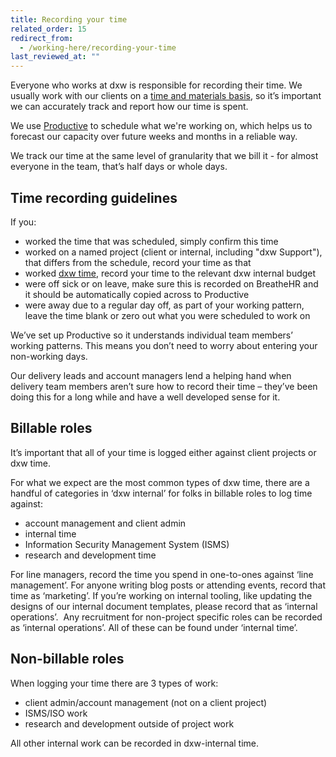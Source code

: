 ```yaml
---
title: Recording your time
related_order: 15
redirect_from:
  - /working-here/recording-your-time
last_reviewed_at: ""
---
```

Everyone who works at dxw is responsible for recording their time. We usually
work with our clients on a
[time and materials basis](https://www.gov.uk/guidance/how-to-pay-for-digital-outcomes-and-specialists-services#time-and-materials),
so it’s important we can accurately track and report how our time is spent.

We use [Productive](https://productive.io/apps/) to schedule what we're working
on, which helps us to forecast our capacity over future weeks and months in a
reliable way.

We track our time at the same level of granularity that we bill it - for almost
everyone in the team, that’s half days or whole days.

## Time recording guidelines

If you:

* worked the time that was scheduled, simply confirm this time
* worked on a named project (client or internal, including "dxw Support"), that
  differs from the schedule, record your time as that
* worked [dxw time](/staff-handbook/dxw-time/), record your time to the relevant dxw internal budget
* were off sick or on leave, make sure this is recorded on BreatheHR and it
  should be automatically copied across to Productive
* were away due to a regular day off, as part of your working pattern, leave the
  time blank or zero out what you were scheduled to work on

We’ve set up Productive so it understands individual team members’ working
patterns. This means you don’t need to worry about entering your
non-working days.

Our delivery leads and account managers lend a helping hand when delivery team members aren’t sure
how to record their time – they’ve been doing this for a long while and have a
well developed sense for it.

## Billable roles

It’s important that all of your time is logged either against client projects or dxw time.

For what we expect are the most common types of dxw time, there are a handful of categories in ‘dxw internal’ for folks in billable roles to log time against:

* account management and client admin
* internal time
* Information Security Management System (ISMS)
* research and development time

For line managers, record the time you spend in one-to-ones against ‘line management’. For anyone writing blog posts or attending events, record that time as ‘marketing’. If you’re working on internal tooling, like updating the designs of our internal document templates, please record that as ‘internal operations’.  Any recruitment for non-project specific roles can be recorded as ‘internal operations’. All of these can be found under ‘internal time’.

## Non-billable roles

When logging your time there are 3 types of work:

* client admin/account management (not on a client project)
* ISMS/ISO work
* research and development outside of project work

All other internal work can be recorded in dxw-internal time.
